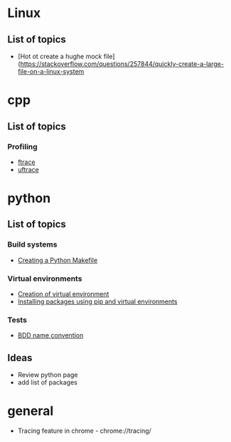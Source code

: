 # Linux
## List of topics
* [Hot ot create a hughe mock file](https://stackoverflow.com/questions/257844/quickly-create-a-large-file-on-a-linux-system

# cpp
## List of topics
### Profiling
* [ftrace](https://en.wikipedia.org/wiki/Ftrace)
* [uftrace](https://github.com/namhyung/uftrace)

# python
## List of topics
### Build systems
* [Creating a Python Makefile](https://earthly.dev/blog/python-makefile/)
### Virtual environments
* [Creation of virtual environment](https://docs.python.org/3/library/venv.html)
* [Installing packages using pip and virtual environments](https://packaging.python.org/en/latest/guides/installing-using-pip-and-virtual-environments/#creating-a-virtual-environment)
### Tests
* [BDD name convention](https://matheus.ro/2017/09/24/unit-test-naming-convention/)
## Ideas
   * Review python page
   * add list of packages

# general
* Tracing feature in chrome - chrome://tracing/

